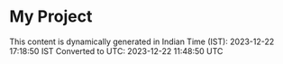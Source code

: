 # My Project

This content is dynamically generated in Indian Time (IST): 2023-12-22 17:18:50 IST
Converted to UTC: 2023-12-22 11:48:50 UTC

